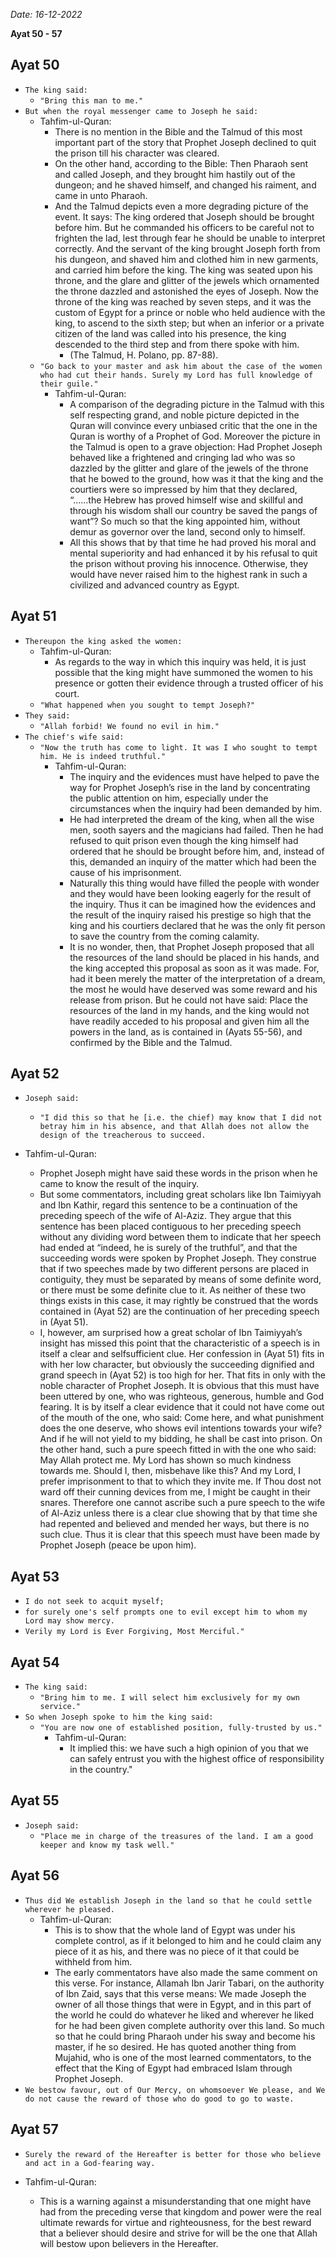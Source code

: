 *Date: 16-12-2022*

**Ayat 50 - 57**

## Ayat 50

- `The king said:`
  - `"Bring this man to me."`
- `But when the royal messenger came to Joseph he said:`
  - Tahfim-ul-Quran:
    - There is no mention in the Bible and the Talmud of this most important part of the story that Prophet Joseph declined to quit the prison till his character was cleared. 
    - On the other hand, according to the Bible: Then Pharaoh sent and called Joseph, and they brought him hastily out of the dungeon; and he shaved himself, and changed his raiment, and came in unto Pharaoh.
    - And the Talmud depicts even a more degrading picture of the event. It says: The king ordered that Joseph should be brought before him. But he commanded his officers to be careful not to frighten the lad, lest through fear he should be unable to interpret correctly. And the servant of the king brought Joseph forth from his dungeon, and shaved him and clothed him in new garments, and carried him before the king. The king was seated upon his throne, and the glare and glitter of the jewels which ornamented the throne dazzled and astonished the eyes of Joseph. Now the throne of the king was reached by seven steps, and it was the custom of Egypt for a prince or noble who held audience with the king, to ascend to the sixth step; but when an inferior or a private citizen of the land was called into his presence, the king descended to the third step and from there spoke with him.
      - (The Talmud, H. Polano, pp. 87-88).
  - `"Go back to your master and ask him about the case of the women who had cut their hands. Surely my Lord has full knowledge of their guile."`
    - Tahfim-ul-Quran:
      - A comparison of the degrading picture in the Talmud with this self respecting grand, and noble picture depicted in the Quran will convince every unbiased critic that the one in the Quran is worthy of a Prophet of God. Moreover the picture in the Talmud is open to a grave objection: Had Prophet Joseph behaved like a frightened and cringing lad who was so dazzled by the glitter and glare of the jewels of the throne that he bowed to the ground, how was it that the king and the courtiers were so impressed by him that they declared, “......the Hebrew has proved himself wise and skillful and through his wisdom shall our country be saved the pangs of want”? So much so that the king appointed him, without demur as governor over the land, second only to himself.
      - All this shows that by that time he had proved his moral and mental superiority and had enhanced it by his refusal to quit the prison without proving his innocence. Otherwise, they would have never raised him to the highest rank in such a civilized and advanced country as Egypt.

## Ayat 51

- `Thereupon the king asked the women:`
  - Tahfim-ul-Quran:
    - As regards to the way in which this inquiry was held, it is just possible that the king might have summoned the women to his presence or gotten their evidence through a trusted officer of his court.
  - `"What happened when you sought to tempt Joseph?"`
- `They said:`
  - `"Allah forbid! We found no evil in him."`
- `The chief's wife said:`
  - `"Now the truth has come to light. It was I who sought to tempt him. He is indeed truthful."`
    - Tahfim-ul-Quran:
      - The inquiry and the evidences must have helped to pave the way for Prophet Joseph’s rise in the land by concentrating the public attention on him, especially under the circumstances when the inquiry had been demanded by him.
      - He had interpreted the dream of the king, when all the wise men, sooth sayers and the magicians had failed. Then he had refused to quit prison even though the king himself had ordered that he should be brought before him, and, instead of this, demanded an inquiry of the matter which had been the cause of his imprisonment. 
      - Naturally this thing would have filled the people with wonder and they would have been looking eagerly for the result of the inquiry. Thus it can be imagined how the evidences and the result of the inquiry raised his prestige so high that the king and his courtiers declared that he was the only fit person to save the country from the coming calamity.
      - It is no wonder, then, that Prophet Joseph proposed that all the resources of the land should be placed in his hands, and the king accepted this proposal as soon as it was made. For, had it been merely the matter of the interpretation of a dream, the most he would have deserved was some reward and his release from prison. But he could not have said: Place the resources of the land in my hands, and the king would not have readily acceded to his proposal and given him all the powers in the land, as is contained in (Ayats 55-56), and confirmed by the Bible and the Talmud.

## Ayat 52

- `Joseph said:`
  - `"I did this so that he [i.e. the chief) may know that I did not betray him in his absence, and that Allah does not allow the design of the treacherous to succeed.`
  
- Tahfim-ul-Quran:
  - Prophet Joseph might have said these words in the prison when he came to know the result of the inquiry.
  - But some commentators, including great scholars like Ibn Taimiyyah and Ibn Kathir, regard this sentence to be a continuation of the preceding speech of the wife of Al-Aziz. They argue that this sentence has been placed contiguous to her preceding speech without any dividing word between them to indicate that her speech had ended at “indeed, he is surely of the truthful”, and that the succeeding words were spoken by Prophet Joseph. They construe that if two speeches made by two different persons are placed in contiguity, they must be separated by means of some definite word, or there must be some definite clue to it. As neither of these two things exists in this case, it may rightly be construed that the words contained in (Ayat 52) are the continuation of her preceding speech in (Ayat 51).
  - I, however, am surprised how a great scholar of Ibn Taimiyyah’s insight has missed this point that the characteristic of a speech is in itself a clear and selfsufficient clue. Her confession in (Ayat 51) fits in with her low character, but obviously the succeeding dignified and grand speech in (Ayat 52) is too high for her. That fits in only with the noble character of Prophet Joseph. It is obvious that this must have been uttered by one, who was righteous, generous, humble and God fearing. It is by itself a clear evidence that it could not have come out of the mouth of the one, who said: Come here, and what punishment does the one deserve, who shows evil intentions towards your wife? And if he will not yield to my bidding, he shall be cast into prison. On the other hand, such a pure speech fitted in with the one who said: May Allah protect me. My Lord has shown so much kindness towards me. Should I, then, misbehave like this? And my Lord, I prefer imprisonment to that to which they invite me. If Thou dost not ward off their cunning devices from me, I might be caught in their snares. Therefore one cannot ascribe such a pure speech to the wife of Al-Aziz unless there is a clear clue showing that by that time she had repented and believed and mended her ways, but there is no such clue. Thus it is clear that this speech must have been made by Prophet Joseph (peace be upon him).

## Ayat 53

- `I do not seek to acquit myself;`
- `for surely one's self prompts one to evil except him to whom my Lord may show mercy.`
- `Verily my Lord is Ever Forgiving, Most Merciful."`

## Ayat 54

- `The king said:`
  - `"Bring him to me. I will select him exclusively for my own service."`
- `So when Joseph spoke to him the king said:`
  - `"You are now one of established position, fully-trusted by us."`
    - Tahfim-ul-Quran:
      - It implied this: we have such a high opinion of you that we can safely entrust you with the highest office of responsibility in the country."

## Ayat 55

- `Joseph said:`
  - `"Place me in charge of the treasures of the land. I am a good keeper and know my task well."`

## Ayat 56

- `Thus did We establish Joseph in the land so that he could settle wherever he pleased.`
  - Tahfim-ul-Quran:
    - This is to show that the whole land of Egypt was under his complete control, as if it belonged to him and he could claim any piece of it as his, and there was no piece of it that could be withheld from him.
    - The early commentators have also made the same comment on this verse. For instance, Allamah Ibn Jarir Tabari, on the authority of Ibn Zaid, says that this verse means: We made Joseph the owner of all those things that were in Egypt, and in this part of the world he could do whatever he liked and wherever he liked for he had been given complete authority over this land. So much so that he could bring Pharaoh under his sway and become his master, if he so desired. He has quoted another thing from Mujahid, who is one of the most learned commentators, to the effect that the King of Egypt had embraced Islam through Prophet Joseph.
- `We bestow favour, out of Our Mercy, on whomsoever We please, and We do not cause the reward of those who do good to go to waste.`


## Ayat 57

- `Surely the reward of the Hereafter is better for those who believe and act in a God-fearing way.`


- Tahfim-ul-Quran:
  - This is a warning against a misunderstanding that one might have had from the preceding verse that kingdom and power were the real ultimate rewards for virtue and righteousness, for the best reward that a believer should desire and strive for will be the one that Allah will bestow upon believers in the Hereafter.